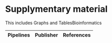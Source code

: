 # Supplymentary material
This includes Graphs and TablesBioinformatics 

Pipelines|Publisher|References
--- | --- | ---
